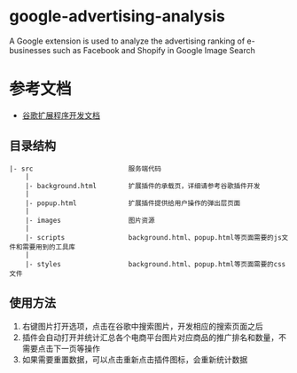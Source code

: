 # google-advertising-analysis
A Google extension is used to analyze the advertising ranking of e-businesses such as Facebook and Shopify in Google Image Search

# 参考文档
- [谷歌扩展程序开发文档](https://developer.chrome.com/docs/extensions/mv3/getstarted/)


## 目录结构

```
|- src                        服务端代码
    |
    |- background.html        扩展插件的承载页，详细请参考谷歌插件开发
    |
    |- popup.html             扩展插件提供给用户操作的弹出层页面
    |
    |- images                 图片资源
    |
    |- scripts                background.html、popup.html等页面需要的js文件和需要用到的工具库
    |
    |- styles                 background.html、popup.html等页面需要的css文件

```

## 使用方法

1. 右键图片打开选项，点击在谷歌中搜索图片，开发相应的搜索页面之后
2. 插件会自动打开并统计汇总各个电商平台图片对应商品的推广排名和数量，不需要点击下一页等操作
3. 如果需要重置数据，可以点击重新点击插件图标，会重新统计数据